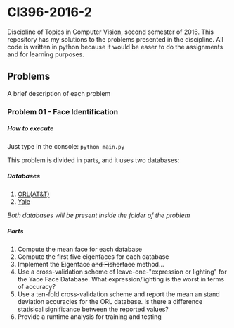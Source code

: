 # CI396-2016-2
Discipline of Topics in Computer Vision, second semester of 2016.
This repository has my solutions to the problems presented in the discipline.
All code is written in python because it would be easer to do the assignments and
for learning purposes.

## Problems
A brief description of each problem

### Problem 01 - Face Identification

##### How to execute
Just type in the console: ```python main.py```

This problem is divided in parts, and it uses two databases:

##### Databases
1. [ORL(AT&T)](http://www.cl.cam.ac.uk/research/dtg/attarchive/facedatabase.html)
2. [Yale](http://vision.ucsd.edu/content/yale-face-database)

*Both databases will be present inside the folder of the problem*

##### Parts
1. Compute the mean face for each database
2. Compute the first five eigenfaces for each database
3. Implement the Eigenface ~~and Fisherface~~ method...
 1. Use a cross-validation scheme of leave-one-"expression or lighting" for the Yace Face Database. What expression/lighting is the worst in terms of accuracy?
 2. Use a ten-fold cross-validation scheme and report the mean an stand deviation accuracies for the ORL database. Is there a difference statisical significance between the reported values?
4. Provide a runtime analysis for training and testing
